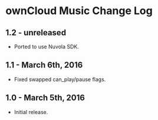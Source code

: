 ownCloud Music Change Log
=========================

1.2 - unreleased
----------------

  * Ported to use Nuvola SDK.

1.1 - March 6th, 2016
---------------------

  * Fixed swapped can_play/pause flags.

1.0 - March 5th, 2016
---------------------

  * Initial release.
